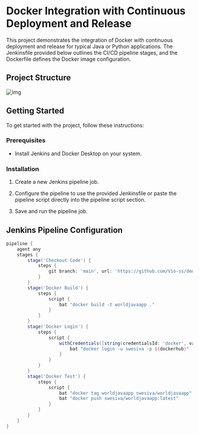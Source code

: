 # Docker Integration with Continuous Deployment and Release

This project demonstrates the integration of Docker with continuous deployment and release for typical Java or Python applications. The Jenkinsfile provided below outlines the CI/CD pipeline stages, and the Dockerfile defines the Docker image configuration.

## Project Structure

![img](https://github.com/Vio-ss/demo7/assets/77194486/c35948c9-b39b-4f72-9c66-3c77337e82ab)

## Getting Started

To get started with the project, follow these instructions:

### Prerequisites

- Install Jenkins and Docker Desktop on your system.

### Installation

1. Create a new Jenkins pipeline job.

2. Configure the pipeline to use the provided Jenkinsfile or paste the pipeline script directly into the pipeline script section.

3. Save and run the pipeline job.


## Jenkins Pipeline Configuration

```groovy
pipeline {
    agent any
    stages {
        stage('Checkout Code') {
            steps {
                git branch: 'main', url: 'https://github.com/Vio-ss/demo7'
            }
        }
        stage('Docker Build') {
            steps {
                script {
                    bat "docker build -t worldjavaapp ."
                }
            }
        }
        stage('Docker Login') {
            steps {
                script {
                    withCredentials([string(credentialsId: 'docker', variable: 'dockerhub')]) {
                        bat "docker login -u swesiva -p ${dockerhub}"
                    }
                }
            }
        }
        stage('Docker Test') {
            steps {
                script {
                    bat "docker tag worldjavaapp swesiva/worldjavaapp"
                    bat "docker push swesiva/worldjavaapp:latest"
                }
            }
        }
    }
}
